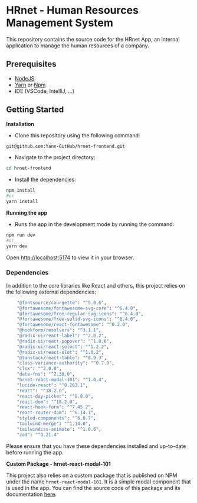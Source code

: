 # HRnet - Human Resources Management System

This repository contains the source code for the HRnet App, an internal application to manage the human resources of a company.

## Prerequisites

-   [NodeJS](https://nodejs.org/en/)
-   [Yarn](https://yarnpkg.com/) or [Npm]()
-   IDE (VSCode, IntelliJ, ...)

## Getting Started

**Installation**

-   Clone this repository using the following command:

```bash
git@github.com:Yann-GitHub/hrnet-frontend.git
```

-   Navigate to the project directory:

```bash
cd hrnet-frontend
```

-   Install the dependencies:

```bash
npm install
#or
yarn install
```

**Running the app**

-   Runs the app in the development mode by running the command:

```bash
npm run dev
#or
yarn dev
```

Open [http://localhost:5174](http://localhost:5174) to view it in your browser.

### Dependencies

In addition to the core libraries like React and others, this project relies on the following external dependencies:

```bash
    "@fontsource/courgette": "^5.0.6",
    "@fortawesome/fontawesome-svg-core": "^6.4.0",
    "@fortawesome/free-regular-svg-icons": "^6.4.0",
    "@fortawesome/free-solid-svg-icons": "^6.4.0",
    "@fortawesome/react-fontawesome": "^0.2.0",
    "@hookform/resolvers": "^3.1.1",
    "@radix-ui/react-label": "^2.0.2",
    "@radix-ui/react-popover": "^1.0.6",
    "@radix-ui/react-select": "^1.2.2",
    "@radix-ui/react-slot": "^1.0.2",
    "@tanstack/react-table": "^8.9.3",
    "class-variance-authority": "^0.7.0",
    "clsx": "^2.0.0",
    "date-fns": "^2.30.0",
    "hrnet-react-modal-101": "^1.0.4",
    "lucide-react": "^0.263.1",
    "react": "^18.2.0",
    "react-day-picker": "^8.8.0",
    "react-dom": "^18.2.0",
    "react-hook-form": "^7.45.2",
    "react-router-dom": "^6.14.1",
    "styled-components": "^6.0.7",
    "tailwind-merge": "^1.14.0",
    "tailwindcss-animate": "^1.0.6",
    "zod": "^3.21.4"
```

Please ensure that you have these dependencies installed and up-to-date before running the app.

**Custom Package - hrnet-react-modal-101**

This project also relies on a custom package that is published on NPM under the name `hrnet-react-modal-101`.
It is a simple modal component that is used in the app. You can find the source code of this package and its documentation [here](https://www.npmjs.com/package/hrnet-react-modal-101/v/1.0.4).
